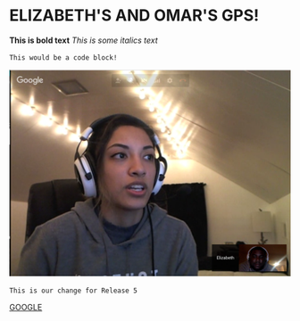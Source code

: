 # ELIZABETH'S AND OMAR'S GPS!

**This is bold text**
*This is some italics text*

```
This would be a code block!
```
![peer pair](peerpair.png)

```
This is our change for Release 5
```

[GOOGLE](google.com)